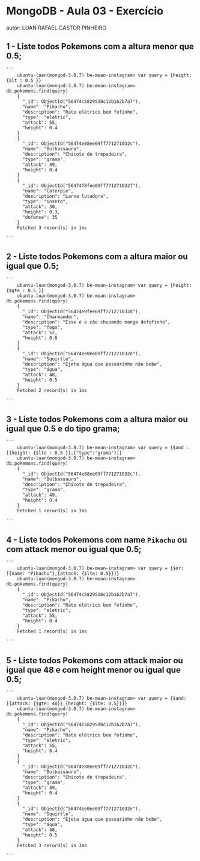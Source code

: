 # MongoDB - Aula 03 - Exercício
autor: LUAN RAFAEL CASTOR PINHEIRO


## 1 - Liste todos Pokemons com a altura menor que 0.5;
	
	```
		ubuntu-luan(mongod-3.0.7) be-mean-instagram> var query = {height: {$lt : 0.5 }}
		ubuntu-luan(mongod-3.0.7) be-mean-instagram> db.pokemons.find(query)
		{
		  "_id": ObjectId("56474c58295d0c12b162b7a7"),
		  "name": "Pikachu",
		  "description": "Rato elétrico bem fofinho",
		  "type": "eletric",
		  "attack": 55,
		  "height": 0.4
		}
		{
		  "_id": ObjectId("56474e88ee09ff771271032c"),
		  "name": "Bulbassauro",
		  "description": "Chicote de trepadeira",
		  "type": "grama",
		  "attack": 49,
		  "height": 0.4
		}
		{
		  "_id": ObjectId("56474f8fee09ff771271032f"),
		  "name": "Caterpie",
		  "description": "Larva lutadora",
		  "type": "inseto",
		  "attack": 30,
		  "height": 0.3,
		  "defense": 35
		}
		Fetched 3 record(s) in 1ms

	```

## 2 - Liste todos Pokemons com a altura maior ou igual que 0.5;
	
	```
		ubuntu-luan(mongod-3.0.7) be-mean-instagram> var query = {height: {$gte : 0.5 }}
		ubuntu-luan(mongod-3.0.7) be-mean-instagram> db.pokemons.find(query)
		{
		  "_id": ObjectId("56474e9fee09ff771271032d"),
		  "name": "Charmander",
		  "description": "Esse é o cão chupando manga defofinho",
		  "type": "fogo",
		  "attack": 52,
		  "height": 0.6
		}
		{
		  "_id": ObjectId("56474ee0ee09ff771271032e"),
		  "name": "Squirtle",
		  "description": "Ejeta água que passarinho não bebe",
		  "type": "água",
		  "attack": 48,
		  "height": 0.5
		}
		Fetched 2 record(s) in 1ms

	```

## 3 - Liste todos Pokemons com a altura maior ou igual que 0.5 e do tipo grama;
	
	```
		ubuntu-luan(mongod-3.0.7) be-mean-instagram> var query = {$and :[{height: {$lte : 0.5 }},{"type":"grama"}]}
		ubuntu-luan(mongod-3.0.7) be-mean-instagram> db.pokemons.find(query)
		{
		  "_id": ObjectId("56474e88ee09ff771271032c"),
		  "name": "Bulbassauro",
		  "description": "Chicote de trepadeira",
		  "type": "grama",
		  "attack": 49,
		  "height": 0.4
		}
		Fetched 1 record(s) in 1ms

	```

## 4 - Liste todos Pokemons com name `Pikachu` ou com attack menor ou igual que 0.5;
	
	```
		ubuntu-luan(mongod-3.0.7) be-mean-instagram> var query = {$or: [{name: "Pikachu"},{attack: {$lte: 0.5}}]}
		ubuntu-luan(mongod-3.0.7) be-mean-instagram> db.pokemons.find(query)
		{
		  "_id": ObjectId("56474c58295d0c12b162b7a7"),
		  "name": "Pikachu",
		  "description": "Rato elétrico bem fofinho",
		  "type": "eletric",
		  "attack": 55,
		  "height": 0.4
		}
		Fetched 1 record(s) in 1ms

	```

## 5 - Liste todos Pokemons com attack maior ou igual que 48 e com height menor ou igual que 0.5;
	
	```
		ubuntu-luan(mongod-3.0.7) be-mean-instagram> var query = {$and: [{attack: {$gte: 48}},{height: {$lte: 0.5}}]}
		ubuntu-luan(mongod-3.0.7) be-mean-instagram> db.pokemons.find(query)
		{
		  "_id": ObjectId("56474c58295d0c12b162b7a7"),
		  "name": "Pikachu",
		  "description": "Rato elétrico bem fofinho",
		  "type": "eletric",
		  "attack": 55,
		  "height": 0.4
		}
		{
		  "_id": ObjectId("56474e88ee09ff771271032c"),
		  "name": "Bulbassauro",
		  "description": "Chicote de trepadeira",
		  "type": "grama",
		  "attack": 49,
		  "height": 0.4
		}
		{
		  "_id": ObjectId("56474ee0ee09ff771271032e"),
		  "name": "Squirtle",
		  "description": "Ejeta água que passarinho não bebe",
		  "type": "água",
		  "attack": 48,
		  "height": 0.5
		}
		Fetched 3 record(s) in 3ms

	```
